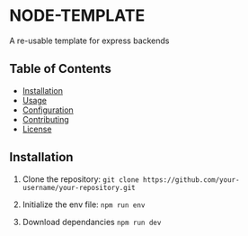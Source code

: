 # NODE-TEMPLATE

A re-usable template for express backends

## Table of Contents

- [Installation](#installation)
- [Usage](#usage)
- [Configuration](#configuration)
- [Contributing](#contributing)
- [License](#license)

## Installation

1. Clone the repository:
   `git clone https://github.com/your-username/your-repository.git`

2. Initialize the env file:
   `npm run env`

3. Download dependancies
   `npm run dev`
